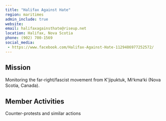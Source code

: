 ```yaml
---
title: "Halifax Against Hate"
region: maritimes
admin_include: true
website: 
email: halifaxagainsthate@riseup.net
location: Halifax, Nova Scotia
phone: (902) 700-1569
social_media: 
 - https://www.facebook.com/Halifax-Against-Hate-1129486977252572/
---
```


## Mission

Monitoring the far-right/fascist movement from K'jipuktuk, Miꞌkmaꞌki (Nova Scotia, Canada).

## Member Activities

Counter-protests and similar actions

